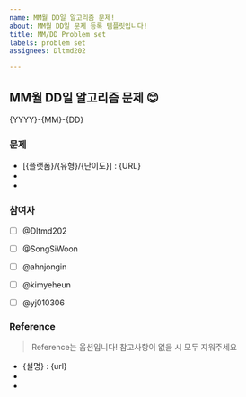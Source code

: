 ```yaml
---
name: MM월 DD일 알고리즘 문제!
about: MM월 DD일 문제 등록 템플릿입니다!
title: MM/DD Problem set
labels: problem set
assignees: Dltmd202

---
```


## MM월 DD일 알고리즘 문제 😊
{YYYY}-{MM}-{DD}

### 문제
- [{플랫폼}/{유형}/{난이도}] : {URL}
-
-

### 참여자
- [ ] @Dltmd202
- [ ] @SongSiWoon
- [ ] @ahnjongin
- [ ] @kimyeheun
- [ ] @yj010306


### Reference
> Reference는 옵션입니다! 참고사항이 없을 시 모두 지워주세요
- {설명} : {url}
-
-
